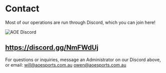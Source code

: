 # Contact

Most of our operations are run through Discord, which you can join here! 


![AOE Discord](https://i.imgur.com/T4R0dSP.png)
## https://discord.gg/NmFWdUj

For questions or inquiries, message an Administrator on our Discord above, or email:
will@aoesports.com.au
owen@aoesports.com.au
